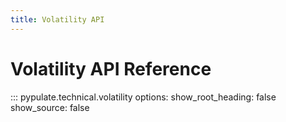```yaml
---
title: Volatility API
---
```


# Volatility API Reference

::: pypulate.technical.volatility
    options:
      show_root_heading: false
      show_source: false 